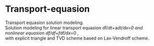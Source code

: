 # Transport-equasion
Transport equasion solution modeling.  
Solution modeling for linear transport equasion df/dt+a*dt/dx=0 and nonlinear equasion df/df+f*df/dx=0 ,  
with explicit triangle and TVD scheme based on Lax-Vendroff scheme.
